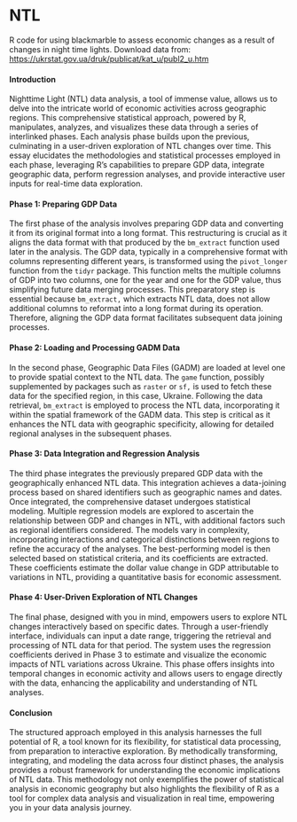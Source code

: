 # NTL
R code for using blackmarble to assess economic changes as a result of changes in night time lights.
Download data from: https://ukrstat.gov.ua/druk/publicat/kat_u/publ2_u.htm

#### Introduction

Nighttime Light (NTL) data analysis, a tool of immense value, allows us to delve into the intricate world of economic activities across geographic regions. This comprehensive statistical approach, powered by R, manipulates, analyzes, and visualizes these data through a series of interlinked phases. Each analysis phase builds upon the previous, culminating in a user-driven exploration of NTL changes over time. This essay elucidates the methodologies and statistical processes employed in each phase, leveraging R’s capabilities to prepare GDP data, integrate geographic data, perform regression analyses, and provide interactive user inputs for real-time data exploration.

#### Phase 1: Preparing GDP Data

The first phase of the analysis involves preparing GDP data and converting it from its original format into a long format. This restructuring is crucial as it aligns the data format with that produced by the `bm_extract` function used later in the analysis. The GDP data, typically in a comprehensive format with columns representing different years, is transformed using the `pivot_longer` function from the `tidyr` package. This function melts the multiple columns of GDP into two columns, one for the year and one for the GDP value, thus simplifying future data merging processes. This preparatory step is essential because `bm_extract,` which extracts NTL data, does not allow additional columns to reformat into a long format during its operation. Therefore, aligning the GDP data format facilitates subsequent data joining processes.

#### Phase 2: Loading and Processing GADM Data

In the second phase, Geographic Data Files (GADM) are loaded at level one to provide spatial context to the NTL data. The `game` function, possibly supplemented by packages such as `raster` or `sf,` is used to fetch these data for the specified region, in this case, Ukraine. Following the data retrieval, `bm_extract` is employed to process the NTL data, incorporating it within the spatial framework of the GADM data. This step is critical as it enhances the NTL data with geographic specificity, allowing for detailed regional analyses in the subsequent phases.

#### Phase 3: Data Integration and Regression Analysis

The third phase integrates the previously prepared GDP data with the geographically enhanced NTL data. This integration achieves a data-joining process based on shared identifiers such as geographic names and dates. Once integrated, the comprehensive dataset undergoes statistical modeling. Multiple regression models are explored to ascertain the relationship between GDP and changes in NTL, with additional factors such as regional identifiers considered. The models vary in complexity, incorporating interactions and categorical distinctions between regions to refine the accuracy of the analyses. The best-performing model is then selected based on statistical criteria, and its coefficients are extracted. These coefficients estimate the dollar value change in GDP attributable to variations in NTL, providing a quantitative basis for economic assessment.

#### Phase 4: User-Driven Exploration of NTL Changes

The final phase, designed with you in mind, empowers users to explore NTL changes interactively based on specific dates. Through a user-friendly interface, individuals can input a date range, triggering the retrieval and processing of NTL data for that period. The system uses the regression coefficients derived in Phase 3 to estimate and visualize the economic impacts of NTL variations across Ukraine. This phase offers insights into temporal changes in economic activity and allows users to engage directly with the data, enhancing the applicability and understanding of NTL analyses.

#### Conclusion

The structured approach employed in this analysis harnesses the full potential of R, a tool known for its flexibility, for statistical data processing, from preparation to interactive exploration. By methodically transforming, integrating, and modeling the data across four distinct phases, the analysis provides a robust framework for understanding the economic implications of NTL data. This methodology not only exemplifies the power of statistical analysis in economic geography but also highlights the flexibility of R as a tool for complex data analysis and visualization in real time, empowering you in your data analysis journey.
